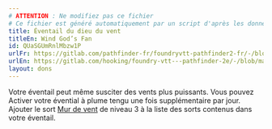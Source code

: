 ```yaml
---
# ATTENTION : Ne modifiez pas ce fichier
# Ce fichier est généré automatiquement par un script d'après les données du module Foundry VTT officiel et de sa traduction
title: Éventail du dieu du vent
titleEn: Wind God’s Fan
id: QUaSGUmRnlMbzw1P
urlFr: https://gitlab.com/pathfinder-fr/foundryvtt-pathfinder2-fr/-/blob/master/data/feats/QUaSGUmRnlMbzw1P.htm
urlEn: https://gitlab.com/hooking/foundry-vtt---pathfinder-2e/-/blob/master/packs/data/feats.db/wind-god's-fan.json
layout: dons
---
```

Votre éventail peut même susciter des vents plus puissants. Vous pouvez Activer votre évential à plume tengu une fois supplémentaire par jour. Ajouter le sort [Mur de vent](../sorts/mur-de-vent.md) de niveau 3 à la liste des sorts contenus dans votre éventail.
